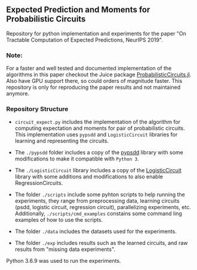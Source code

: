 ## Expected Prediction and Moments for Probabilistic Circuits
Repository for python implementation and experiments for the paper "On Tractable Computation of Expected Predictions, NeurIPS 2019".

### Note:
For a faster and well tested and documented implementation of the algorithms in this paper checkout the Juice package [ProbabilisticCircuits.jl](https://github.com/Juice-jl/ProbabilisticCircuits.jl). Also have GPU support there, so could orders of magnitude faster. This repository is only for reproducing the paper results and not maintained anymore.

### Repository Structure

- `circuit_expect.py` includes the implementation of the algorithm for computing expectation and moments for pair of probabilistic circuits. This implementation uses `pypsdd` and `LogisticCircuit` libraries for learning and representing the circuits.

- The `./pypsdd` folder includes a copy of the [pypsdd](https://github.com/art-ai/pypsdd) library with some modifications to make it compatible with `Python 3`.

- The `./LogisticCircuit` library includes a copy of the [LogisticCircuit](https://github.com/UCLA-StarAI/LogisticCircuit) library with some additions and modifications to also enable RegressionCircuits.

- The folder `./scripts` include some pyhton scripts to help running the experiments, they range from preprocessing data, learning circuits (psdd, logistic circuit, regression circuit), parallelizing experiments, etc. Additionally, `./scripts/cmd_examples` constains some command ling examples of how to use the scripts.

- The folder `./data` includes the datasets used for the experiments.

- The folder `./exp` includes results such as the learned circuits, and raw results from "missing data experiments".

Python 3.6.9 was used to run the experiments.
